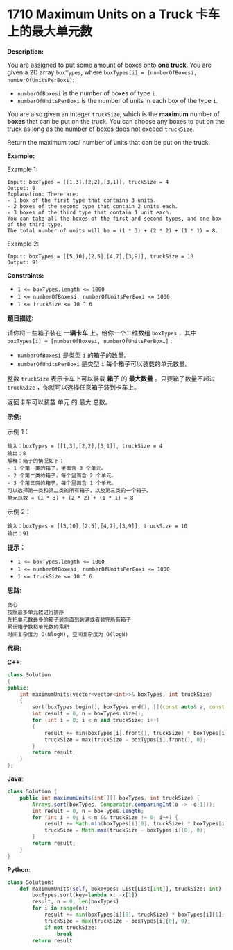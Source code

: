 # 1710 Maximum Units on a Truck 卡车上的最大单元数

__Description:__

You are assigned to put some amount of boxes onto __one truck__. You are given a 2D array `boxTypes`, where `boxTypes[i] = [numberOfBoxesi, numberOfUnitsPerBoxi]`:

- `numberOfBoxesi` is the number of boxes of type `i`.
- `numberOfUnitsPerBoxi` is the number of units in each box of the type `i`.

You are also given an integer `truckSize`, which is the __maximum__ number of __boxes__ that can be put on the truck. You can choose any boxes to put on the truck as long as the number of boxes does not exceed `truckSize`.

Return the maximum total number of units that can be put on the truck.

__Example:__

Example 1:

```text
Input: boxTypes = [[1,3],[2,2],[3,1]], truckSize = 4
Output: 8
Explanation: There are:
- 1 box of the first type that contains 3 units.
- 2 boxes of the second type that contain 2 units each.
- 3 boxes of the third type that contain 1 unit each.
You can take all the boxes of the first and second types, and one box of the third type.
The total number of units will be = (1 * 3) + (2 * 2) + (1 * 1) = 8.
```

Example 2:

```text
Input: boxTypes = [[5,10],[2,5],[4,7],[3,9]], truckSize = 10
Output: 91
```

__Constraints:__

- `1 <= boxTypes.length <= 1000`
- `1 <= numberOfBoxesi, numberOfUnitsPerBoxi <= 1000`
- `1 <= truckSize <= 10 ^ 6`

__题目描述:__

请你将一些箱子装在 __一辆卡车__ 上。给你一个二维数组 `boxTypes` ，其中 `boxTypes[i] = [numberOfBoxesi, numberOfUnitsPerBoxi]` :

- `numberOfBoxesi` 是类型 `i` 的箱子的数量。
- `numberOfUnitsPerBoxi` 是类型 `i` 每个箱子可以装载的单元数量。

整数 `truckSize` 表示卡车上可以装载 __箱子__ 的 __最大数量__ 。只要箱子数量不超过 `truckSize` ，你就可以选择任意箱子装到卡车上。

返回卡车可以装载 单元 的 最大 总数。

__示例:__

示例 1：

```text
输入：boxTypes = [[1,3],[2,2],[3,1]], truckSize = 4
输出：8
解释：箱子的情况如下：
- 1 个第一类的箱子，里面含 3 个单元。
- 2 个第二类的箱子，每个里面含 2 个单元。
- 3 个第三类的箱子，每个里面含 1 个单元。
可以选择第一类和第二类的所有箱子，以及第三类的一个箱子。
单元总数 = (1 * 3) + (2 * 2) + (1 * 1) = 8
```

示例 2：

```text
输入：boxTypes = [[5,10],[2,5],[4,7],[3,9]], truckSize = 10
输出：91
```

__提示：__

- `1 <= boxTypes.length <= 1000`
- `1 <= numberOfBoxesi, numberOfUnitsPerBoxi <= 1000`
- `1 <= truckSize <= 10 ^ 6`

__思路:__

```text
贪心
按照最多单元数进行排序
先把单元数最多的箱子装车直到装满或者装完所有箱子
累计箱子数和单元数的乘积
时间复杂度为 O(NlogN), 空间复杂度为 O(logN)
```

__代码:__

__C++__:

```C++
class Solution 
{
public:
    int maximumUnits(vector<vector<int>>& boxTypes, int truckSize) 
    {
        sort(boxTypes.begin(), boxTypes.end(), [](const auto& a, const auto& b) { return a.back() > b.back(); });
        int result = 0, n = boxTypes.size();
        for (int i = 0; i < n and truckSize; i++) 
        {
            result += min(boxTypes[i].front(), truckSize) * boxTypes[i].back();
            truckSize = max(truckSize - boxTypes[i].front(), 0);
        }
        return result;
    }
};
```

__Java__:

```Java
class Solution {
    public int maximumUnits(int[][] boxTypes, int truckSize) {
        Arrays.sort(boxTypes, Comparator.comparingInt(o -> -o[1]));
        int result = 0, n = boxTypes.length;
        for (int i = 0; i < n && truckSize != 0; i++) {
            result += Math.min(boxTypes[i][0], truckSize) * boxTypes[i][1];
            truckSize = Math.max(truckSize - boxTypes[i][0], 0);
        }
        return result;
    }
}
```

__Python__:

```Python
class Solution:
    def maximumUnits(self, boxTypes: List[List[int]], truckSize: int) -> int:
        boxTypes.sort(key=lambda x: -x[1])
        result, n = 0, len(boxTypes)
        for i in range(n):
            result += min(boxTypes[i][0], truckSize) * boxTypes[i][1];
            truckSize = max(truckSize - boxTypes[i][0], 0);
            if not truckSize:
                break
        return result
```
